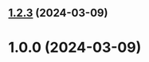 ## [1.2.3](https://github.com/danchist/git-extended/compare/v1.0.0...v1.2.3) (2024-03-09)



# 1.0.0 (2024-03-09)



